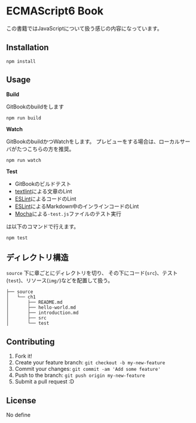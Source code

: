 # ECMAScript6 Book

この書籍ではJavaScriptについて扱う感じの内容になっています。

## Installation

    npm install

## Usage

**Build**

GitBookのbuildをします
    
    npm run build
    
**Watch**

GitBookのbuildかつWatchをします。
プレビューをする場合は、ローカルサーバがたつこちらの方を推奨。

    npm run watch

**Test**

- GitBookのビルドテスト
- [textlint](http://textlint.github.io/ "textlint")による文章のLint
- [ESLint](http://eslint.org/ "ESLint")によるコードのLint
- [ESLint](http://eslint.org/ "ESLint")によるMarkdown中のインラインコードのLint
- [Mocha](http://mochajs.org/ "Mocha")による`-test.js`ファイルのテスト実行

は以下のコマンドで行えます。

    npm test
        
## ディレクトリ構造

`source` 下に章ごとにディレクトリを切り、
その下にコード(`src`)、テスト(`test`)、リソース(`img/`)などを配置して扱う。

```
├── source
│   └── ch1
│       ├── README.md
│       ├── hello-world.md
│       ├── introduction.md
│       ├── src
│       └── test
```



## Contributing

1. Fork it!
2. Create your feature branch: `git checkout -b my-new-feature`
3. Commit your changes: `git commit -am 'Add some feature'`
4. Push to the branch: `git push origin my-new-feature`
5. Submit a pull request :D

## License

No define